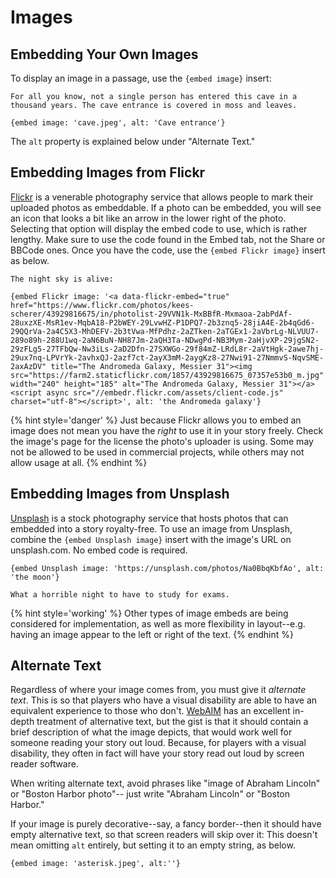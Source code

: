 # Images

## Embedding Your Own Images

To display an image in a passage, use the `{embed image}` insert:

```
For all you know, not a single person has entered this cave in a thousand years. The cave entrance is covered in moss and leaves.

{embed image: 'cave.jpeg', alt: 'Cave entrance'}
```

The `alt` property is explained below under "Alternate Text."

## Embedding Images from Flickr

[Flickr][flickr] is a venerable photography service that allows people to mark their uploaded photos as embeddable. If a photo can be embedded, you will see an icon that looks a bit like an arrow in the lower right of the photo. Selecting that option will display the embed code to use, which is rather lengthy. Make sure to use the code found in the Embed tab, not the Share or BBCode ones. Once you have the code, use the `{embed Flickr image}` insert as below.

```
The night sky is alive:

{embed Flickr image: '<a data-flickr-embed="true"  href="https://www.flickr.com/photos/kees-scherer/43929816675/in/photolist-29VVN1k-MxBBfR-Mxmaoa-2abPdAf-28uxzXE-MsR1ev-MqbA18-P2bWEY-29LvwHZ-P1DPQ7-2b3znq5-28jiA4E-2b4qGd6-29QQrVa-2a4C5X3-MhDEFV-2b3tVwa-MfPdhz-2aZTken-2aTGEx1-2aVbrLg-NLVUU7-289o89h-288U1wq-2aN6BuN-NH87Jm-2aQH3Ta-NDwgPd-NB3Mym-2aHjvXP-29jgSN2-29zFLg5-27TFbQw-Nw3iLs-2aD2Dfn-27SXWGo-29f84mZ-LRdL8r-2aVtHgk-2awe7hj-29ux7nq-LPVrYk-2avhxQJ-2azf7ct-2ayX3mM-2aygKz8-27Nwi91-27NmmvS-NqvSME-2axAzDV" title="The Andromeda Galaxy, Messier 31"><img src="https://farm2.staticflickr.com/1857/43929816675_07357e53b0_m.jpg" width="240" height="185" alt="The Andromeda Galaxy, Messier 31"></a><script async src="//embedr.flickr.com/assets/client-code.js" charset="utf-8"></script>', alt: 'the Andromeda galaxy'}
```

{% hint style='danger' %}
Just because Flickr allows you to embed an image does not mean you have the _right_ to use it in your story freely. Check the image's page for the license the photo's uploader is using. Some may not be allowed to be used in commercial projects, while others may not allow usage at all.
{% endhint %}

## Embedding Images from Unsplash

[Unsplash][unsplash] is a stock photography service that hosts photos that can embedded into a story royalty-free. To use an image from Unsplash, combine the `{embed Unsplash image}` insert with the image's URL on unsplash.com. No embed code is required.

```
{embed Unsplash image: 'https://unsplash.com/photos/Na0BbqKbfAo', alt: 'the moon'}

What a horrible night to have to study for exams.
```

{% hint style='working' %}
Other types of image embeds are being considered for implementation, as well as more flexibility in layout--e.g. having an image appear to the left or right of the text.
{% endhint %}

## Alternate Text

Regardless of where your image comes from, you must give it _alternate text_. This is so that players who have a visual disability are able to have an equivalent experience to those who don't. [WebAIM][webaim-alt-text] has an excellent in-depth treatment of alternative text, but the gist is that it should contain a brief description of what the image depicts, that would work well for someone reading your story out loud. Because, for players with a visual disability, they often in fact will have your story read out loud by screen reader software.

When writing alternate text, avoid phrases like "image of Abraham Lincoln" or "Boston Harbor photo"-- just write "Abraham Lincoln" or "Boston Harbor."

If your image is purely decorative--say, a fancy border--then it should have empty alternative text, so that screen readers will skip over it: This doesn't mean omitting `alt` entirely, but setting it to an empty string, as below.

```
{embed image: 'asterisk.jpeg', alt:''}
```

[^1]: Although several browsers, Safari most prominent among them, hide the full URL from you unless uo specifically ask for it.

[flickr]: https://flickr.com
[unsplash]: https://unsplash.com
[webaim-alt-text]: https://webaim.org/techniques/alttext/